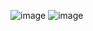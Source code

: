 ![image](https://github.com/user-attachments/assets/80be206d-7574-4285-98df-305a6221df6a)
![image](https://github.com/user-attachments/assets/8e3f7af7-107a-466c-bc01-0a81dcef5651)

